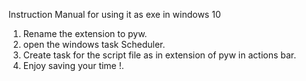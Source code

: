 Instruction Manual for using it as exe in windows 10
1) Rename the extension to pyw.
2) open the windows task Scheduler.
3) Create task for the script file as in extension of pyw in actions bar.
4) Enjoy saving your time !.
